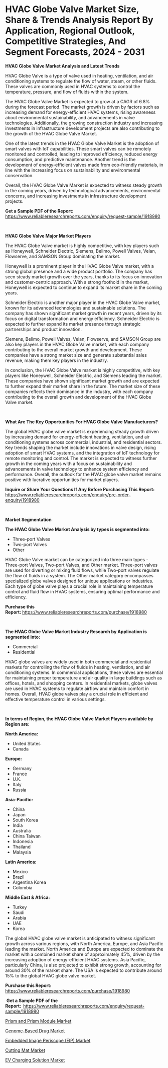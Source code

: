<p><h1>HVAC Globe Valve Market Size, Share & Trends Analysis Report By Application, Regional Outlook, Competitive Strategies, And Segment Forecasts, 2024 - 2031</h1></p><p><strong>HVAC Globe Valve Market Analysis and Latest Trends</strong></p>
<p><p>HVAC Globe Valve is a type of valve used in heating, ventilation, and air conditioning systems to regulate the flow of water, steam, or other fluids. These valves are commonly used in HVAC systems to control the temperature, pressure, and flow of fluids within the system.</p><p>The HVAC Globe Valve Market is expected to grow at a CAGR of 6.8% during the forecast period. The market growth is driven by factors such as increasing demand for energy-efficient HVAC systems, rising awareness about environmental sustainability, and advancements in valve technologies. Additionally, the growing construction industry and increasing investments in infrastructure development projects are also contributing to the growth of the HVAC Globe Valve Market.</p><p>One of the latest trends in the HVAC Globe Valve Market is the adoption of smart valves with IoT capabilities. These smart valves can be remotely monitored and controlled, leading to improved efficiency, reduced energy consumption, and predictive maintenance. Another trend is the development of energy-efficient valves made from eco-friendly materials, in line with the increasing focus on sustainability and environmental conservation.</p><p>Overall, the HVAC Globe Valve Market is expected to witness steady growth in the coming years, driven by technological advancements, environmental concerns, and increasing investments in infrastructure development projects.</p></p>
<p><strong>Get a Sample PDF of the Report:&nbsp;</strong> <a href="https://www.reliableresearchreports.com/enquiry/request-sample/1918980">https://www.reliableresearchreports.com/enquiry/request-sample/1918980</a></p>
<p>&nbsp;</p>
<p><strong>HVAC Globe Valve Major Market Players</strong></p>
<p><p>The HVAC Globe Valve market is highly competitive, with key players such as Honeywell, Schneider Electric, Siemens, Belimo, Powell Valves, Velan, Flowserve, and SAMSON Group dominating the market.</p><p>Honeywell is a prominent player in the HVAC Globe Valve market, with a strong global presence and a wide product portfolio. The company has seen steady market growth over the years, thanks to its focus on innovation and customer-centric approach. With a strong foothold in the market, Honeywell is expected to continue to expand its market share in the coming years.</p><p>Schneider Electric is another major player in the HVAC Globe Valve market, known for its advanced technologies and sustainable solutions. The company has shown significant market growth in recent years, driven by its focus on digital transformation and energy efficiency. Schneider Electric is expected to further expand its market presence through strategic partnerships and product innovation.</p><p>Siemens, Belimo, Powell Valves, Velan, Flowserve, and SAMSON Group are also key players in the HVAC Globe Valve market, with each company contributing to the overall market growth and development. These companies have a strong market size and generate substantial sales revenue, making them key players in the industry.</p><p>In conclusion, the HVAC Globe Valve market is highly competitive, with key players like Honeywell, Schneider Electric, and Siemens leading the market. These companies have shown significant market growth and are expected to further expand their market share in the future. The market size of these companies reflects their dominance in the industry, with each company contributing to the overall growth and development of the HVAC Globe Valve market.</p></p>
<p>&nbsp;</p>
<p><strong>What Are The Key Opportunities For HVAC Globe Valve Manufacturers?</strong></p>
<p><p>The global HVAC globe valve market is experiencing steady growth driven by increasing demand for energy-efficient heating, ventilation, and air conditioning systems across commercial, industrial, and residential sectors. Key trends shaping the market include innovations in valve design, rising adoption of smart HVAC systems, and the integration of IoT technology for remote monitoring and control. The market is expected to witness further growth in the coming years with a focus on sustainability and advancements in valve technology to enhance system efficiency and performance. Overall, the outlook for the HVAC globe valve market remains positive with lucrative opportunities for market players.</p></p>
<p><strong>Inquire or Share Your Questions If Any Before Purchasing This Report:</strong> <a href="https://www.reliableresearchreports.com/enquiry/pre-order-enquiry/1918980">https://www.reliableresearchreports.com/enquiry/pre-order-enquiry/1918980</a></p>
<p>&nbsp;</p>
<p><strong>Market Segmentation</strong></p>
<p><strong>The HVAC Globe Valve Market Analysis by types is segmented into:</strong></p>
<p><ul><li>Three-port Valves</li><li>Two-port Valves</li><li>Other</li></ul></p>
<p><p>HVAC Globe Valve market can be categorized into three main types - Three-port Valves, Two-port Valves, and Other market. Three-port valves are used for diverting or mixing fluid flows, while Two-port valves regulate the flow of fluids in a system. The Other market category encompasses specialized globe valves designed for unique applications or industries. Each type of globe valve plays a crucial role in maintaining temperature control and fluid flow in HVAC systems, ensuring optimal performance and efficiency.</p></p>
<p><strong>Purchase this Report:&nbsp;</strong><a href="https://www.reliableresearchreports.com/purchase/1918980">https://www.reliableresearchreports.com/purchase/1918980</a></p>
<p>&nbsp;</p>
<p><strong>The HVAC Globe Valve Market Industry Research by Application is segmented into:</strong></p>
<p><ul><li>Commercial</li><li>Residential</li></ul></p>
<p><p>HVAC globe valves are widely used in both commercial and residential markets for controlling the flow of fluids in heating, ventilation, and air conditioning systems. In commercial applications, these valves are essential for maintaining proper temperature and air quality in large buildings such as offices, hotels, and shopping centers. In residential markets, globe valves are used in HVAC systems to regulate airflow and maintain comfort in homes. Overall, HVAC globe valves play a crucial role in efficient and effective temperature control in various settings.</p></p>
<p>&nbsp;</p>
<p><strong>In terms of Region, the HVAC Globe Valve Market Players available by Region are:</strong></p>
<p>
    <p> <strong> North America: </strong>
        <ul>
            <li>United States</li>
            <li>Canada</li>
        </ul>
        </p> 
    <p> <strong> Europe: </strong>
        <ul>
            <li>Germany</li>
            <li>France</li>
            <li>U.K.</li>
            <li>Italy</li>
            <li>Russia</li>
        </ul>
        </p> 
    <p> <strong> Asia-Pacific: </strong>
        <ul>
            <li>China</li>
            <li>Japan</li>
            <li>South Korea</li>
            <li>India</li>
            <li>Australia</li>
            <li>China Taiwan</li>
            <li>Indonesia</li>
            <li>Thailand</li>
            <li>Malaysia</li>
        </ul>
        </p> 
    <p> <strong> Latin America: </strong>
        <ul>
            <li>Mexico</li>
            <li>Brazil</li>
            <li>Argentina Korea</li>
            <li>Colombia</li>
        </ul>
        </p> 
    <p> <strong> Middle East & Africa: </strong>
        <ul>
            <li>Turkey</li>
            <li>Saudi</li>
            <li>Arabia</li>
            <li>UAE</li>
            <li>Korea</li>
        </ul>
    </p>
    </p>
<p><p>The global HVAC globe valve market is anticipated to witness significant growth across various regions, with North America, Europe, and Asia Pacific leading the market. North America and Europe are expected to dominate the market with a combined market share of approximately 45%, driven by the increasing adoption of energy-efficient HVAC systems. Asia Pacific, particularly China, is also projected to exhibit strong growth, accounting for around 30% of the market share. The USA is expected to contribute around 15% to the global HVAC globe valve market.</p></p>
<p><strong>Purchase this Report: </strong><a href="https://www.reliableresearchreports.com/purchase/1918980">https://www.reliableresearchreports.com/purchase/1918980</a></p>
<p>&nbsp;<strong>Get a Sample PDF of the Report:&nbsp;&nbsp;</strong><a href="https://www.reliableresearchreports.com/enquiry/request-sample/1918980">https://www.reliableresearchreports.com/enquiry/request-sample/1918980</a></p>
<p><strong></strong></p>
<p><p><a href="https://noble-drawer-34c.notion.site/Global-Prism-and-Prism-Module-Market-by-Types-Applications-and-Major-Players-with-Regional-Growth-9304528242eb458294658f6f4b7fc07b">Prism and Prism Module Market</a></p><p><a href="https://three-jumbo-f6d.notion.site/Genome-Based-Drug-Market-Provides-Detailed-Segmentation-of-this-Market-based-on-Type-Application-a-7e46c1f3dabe4515a67c3d5e2891ee73">Genome-Based Drug Market</a></p><p><a href="https://iodized-pantydraco-05c.notion.site/Insights-into-Embedded-Image-Periscope-EIP-Market-Size-Analysing-Market-Share-Trends-and-Growth-1922086411804a3584643a9c284f3866">Embedded Image Periscope (EIP) Market</a></p><p><a href="https://view.publitas.com/reportprime-1/cutting-mat-market-size-market-trends-and-growth-outlook-forecasted-for-period-from-2024-to-2031/">Cutting Mat Market</a></p><p><a href="https://view.publitas.com/reportprime-1/ev-charging-solution-market-offers-provide-insightful-data-for-the-time-period-from-2024-to-2031-and-also-provide-analysis-based-on-application-type-and-region/">EV Charging Solution Market</a></p></p>